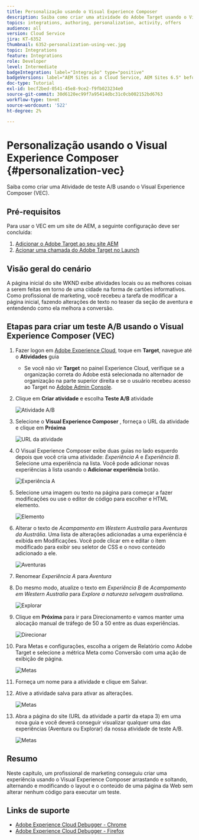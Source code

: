 ```yaml
---
title: Personalização usando o Visual Experience Composer
description: Saiba como criar uma atividade do Adobe Target usando o Visual Experience Composer.
topics: integrations, authoring, personalization, activity, offers
audience: all
version: Cloud Service
jira: KT-6352
thumbnail: 6352-personalization-using-vec.jpg
topic: Integrations
feature: Integrations
role: Developer
level: Intermediate
badgeIntegration: label="Integração" type="positive"
badgeVersions: label="AEM Sites as a Cloud Service, AEM Sites 6.5" before-title="false"
doc-type: Tutorial
exl-id: becf2bed-0541-45e8-9ce2-f9fb023234e0
source-git-commit: 30d6120ec99f7a95414dbc31c0cb002152bd6763
workflow-type: tm+mt
source-wordcount: '522'
ht-degree: 2%

---
```


# Personalização usando o Visual Experience Composer {#personalization-vec}

Saiba como criar uma Atividade de teste A/B usando o Visual Experience Composer (VEC).

## Pré-requisitos

Para usar o VEC em um site de AEM, a seguinte configuração deve ser concluída:

1. [Adicionar o Adobe Target ao seu site AEM](./add-target-launch-extension.md)
1. [Acionar uma chamada do Adobe Target no Launch](./load-and-fire-target.md)

## Visão geral do cenário

A página inicial do site WKND exibe atividades locais ou as melhores coisas a serem feitas em torno de uma cidade na forma de cartões informativos. Como profissional de marketing, você recebeu a tarefa de modificar a página inicial, fazendo alterações de texto no teaser da seção de aventura e entendendo como ela melhora a conversão.

## Etapas para criar um teste A/B usando o Visual Experience Composer (VEC)

1. Fazer logon em [Adobe Experience Cloud](https://experience.adobe.com/), toque em __Target__, navegue até o __Atividades__ guia

   + Se você não vir __Target__ no painel Experience Cloud, verifique se a organização correta do Adobe está selecionada no alternador de organização na parte superior direita e se o usuário recebeu acesso ao Target no [Adobe Admin Console](https://adminconsole.adobe.com/).

1. Clique em **Criar atividade** e escolha **Teste A/B** atividade

   ![Atividade A/B](assets/ab-target-activity.png)

1. Selecione o **Visual Experience Composer** , forneça o URL da atividade e clique em **Próxima**

   ![URL da atividade](assets/ab-test-url.png)

1. O Visual Experience Composer exibe duas guias no lado esquerdo depois que você cria uma atividade: *Experiência A* e *Experiência B*. Selecione uma experiência na lista. Você pode adicionar novas experiências à lista usando o **Adicionar experiência** botão.

   ![Experiência A](assets/experience.png)

1. Selecione uma imagem ou texto na página para começar a fazer modificações ou use o editor de código para escolher e HTML elemento.

   ![Elemento](assets/select-element.png)

1. Alterar o texto de *Acampamento em Western Australia* para *Aventuras da Austrália*. Uma lista de alterações adicionadas a uma experiência é exibida em Modificações. Você pode clicar em e editar o item modificado para exibir seu seletor de CSS e o novo conteúdo adicionado a ele.

   ![Aventuras](assets/adventures.png)

1. Renomear *Experiência A* para *Aventura*
1. Do mesmo modo, atualize o texto em *Experiência B* de *Acampamento em Western Australia* para *Explore a natureza selvagem australiana*.

   ![Explorar](assets/explore.png)

1. Clique em **Próxima** para ir para Direcionamento e vamos manter uma alocação manual de tráfego de 50 a 50 entre as duas experiências.

   ![Direcionar](assets/targeting.png)

1. Para Metas e configurações, escolha a origem de Relatório como Adobe Target e selecione a métrica Meta como Conversão com uma ação de exibição de página.

   ![Metas](assets/goals.png)

1. Forneça um nome para a atividade e clique em Salvar.
1. Ative a atividade salva para ativar as alterações.

   ![Metas](assets/activate.png)

1. Abra a página do site (URL da atividade a partir da etapa 3) em uma nova guia e você deverá conseguir visualizar qualquer uma das experiências (Aventura ou Explorar) da nossa atividade de teste A/B.

   ![Metas](assets/publish.png)

## Resumo

Neste capítulo, um profissional de marketing conseguiu criar uma experiência usando o Visual Experience Composer arrastando e soltando, alternando e modificando o layout e o conteúdo de uma página da Web sem alterar nenhum código para executar um teste.

## Links de suporte

+ [Adobe Experience Cloud Debugger - Chrome](https://chrome.google.com/webstore/detail/adobe-experience-platform/bfnnokhpnncpkdmbokanobigaccjkpob)
+ [Adobe Experience Cloud Debugger - Firefox](https://addons.mozilla.org/en-US/firefox/addon/adobe-experience-platform-dbg/)
